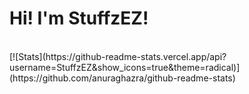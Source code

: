 <h1>Hi! I'm StuffzEZ!</h1>
<br>
[![Stats](https://github-readme-stats.vercel.app/api?username=StuffzEZ&show_icons=true&theme=radical)](https://github.com/anuraghazra/github-readme-stats)
